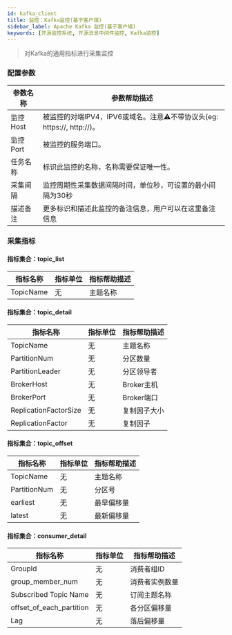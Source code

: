 ```yaml
---
id: kafka_client  
title: 监控：Kafka监控(基于客户端)    
sidebar_label: Apache Kafka 监控(基于客户端)
keywords: [开源监控系统, 开源消息中间件监控, Kafka监控]
---
```


> 对Kafka的通用指标进行采集监控

### 配置参数

| 参数名称   | 参数帮助描述                                               |
|--------|------------------------------------------------------|
| 监控Host | 被监控的对端IPV4，IPV6或域名。注意⚠️不带协议头(eg: https://, http://)。 |
| 监控Port | 被监控的服务端口。                                            |
| 任务名称   | 标识此监控的名称，名称需要保证唯一性。                                  |
| 采集间隔   | 监控周期性采集数据间隔时间，单位秒，可设置的最小间隔为30秒                       |
| 描述备注   | 更多标识和描述此监控的备注信息，用户可以在这里备注信息                          |

### 采集指标

#### 指标集合：topic_list

|    指标名称     | 指标单位 | 指标帮助描述  |
|-------------|------|---------|
| TopicName     | 无    | 主题名称 |

#### 指标集合：topic_detail

|   指标名称    | 指标单位 | 指标帮助描述 |
|-----------|------|--------|
| TopicName | 无    | 主题名称     |
| PartitionNum      | 无   | 分区数量  |
| PartitionLeader       | 无   | 分区领导者     |
| BrokerHost      | 无   | Broker主机    |
| BrokerPort      | 无   | Broker端口    |
| ReplicationFactorSize      | 无   | 复制因子大小    |
| ReplicationFactor      | 无   | 复制因子    |

#### 指标集合：topic_offset

| 指标名称  | 指标单位 | 指标帮助描述 |
|-------|---|--------|
| TopicName | 无  | 主题名称   |
| PartitionNum | 无 | 分区号    |
| earliest | 无  | 最早偏移量  |
| latest | 无  | 最新偏移量  |

#### 指标集合：consumer_detail

|   指标名称    | 指标单位 | 指标帮助描述 |
|-----------|------|-------|
| GroupId | 无    | 消费者组ID    |
| group_member_num      | 无   | 消费者实例数量|
| Subscribed Topic Name       | 无   | 订阅主题名称    |
| offset_of_each_partition      | 无   | 各分区偏移量   |
| Lag      | 无   | 落后偏移量   |
